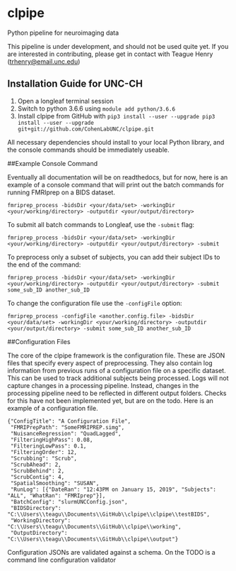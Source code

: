 # clpipe
Python pipeline for neuroimaging data

This pipeline is under development, and should not be used quite yet. If you are interested in contributing, please get in contact with Teague Henry (trhenry@email.unc.edu)


## Installation Guide for UNC-CH

1. Open a longleaf terminal session
2. Switch to python 3.6.6 using `module add python/3.6.6`
3. Install clpipe from GitHub with 
```pip3 install --user --upgrade pip3 install --user --upgrade  git+git://github.com/CohenLabUNC/clpipe.git```

All necessary dependencies should install to your local Python library, and the console commands should be immediately useable.

##Example Console Command

Eventually all documentation will be on readthedocs, but for now, here is an example of a console command that will print out the batch commands for running FMRIprep on a BIDS dataset.

```fmriprep_process -bidsDir <your/data/set> -workingDir <your/working/directory> -outputdir <your/output/directory>```

To submit all batch commands to Longleaf, use the `-submit` flag:

```fmriprep_process -bidsDir <your/data/set> -workingDir <your/working/directory> -outputdir <your/output/directory> -submit```

To preprocess only a subset of subjects, you can add their subject IDs to the end of the command:

```fmriprep_process -bidsDir <your/data/set> -workingDir <your/working/directory> -outputdir <your/output/directory> -submit some_sub_ID another_sub_ID```

To change the configuration file use the `-configFile` option:

```fmriprep_process -configFile <another.config.file> -bidsDir <your/data/set> -workingDir <your/working/directory> -outputdir <your/output/directory> -submit some_sub_ID another_sub_ID```

##Configuration Files

The core of the clpipe framework is the configuration file. These are JSON files that specify every aspect of preprocessing. They also contain log information from previous runs of a configuration file on a specific dataset. This can be used to track additional subjects being processed. Logs will not capture changes in a processing pipeline. Instead, changes in the processing pipeline need to be reflected in different output folders. Checks for this have not been implemented yet, but are on the todo. Here is an example of a configuration file.

```
{"ConfigTitle": "A Configuration File",
 "FMRIPrepPath": "SomeFMRIPREP.simg",
 "NuisanceRegression": "QuadLagged",
 "FilteringHighPass": 0.08,
 "FilteringLowPass": 0.1,
 "FilteringOrder": 12,
 "Scrubbing": "Scrub",
 "ScrubAhead": 2,
 "ScrubBehind": 2,
 "ScrubContig": 4,
 "SpatialSmoothing": "SUSAN",
 "RunLog": [{"DateRan": "12:43PM on January 15, 2019", "Subjects": "ALL", "WhatRan": "FMRIprep"}], 
 "BatchConfig": "slurmUNCConfig.json",
 "BIDSDirectory": "C:\\Users\\teagu\\Documents\\GitHub\\clpipe\\clpipe\\testBIDS",
 "WorkingDirectory": "C:\\Users\\teagu\\Documents\\GitHub\\clpipe\\working",
 "OutputDirectory": "C:\\Users\\teagu\\Documents\\GitHub\\clpipe\\output"}
```

Configuration JSONs are validated against a schema. On the TODO is a command line configuration validator

